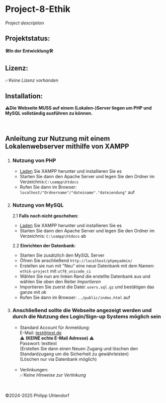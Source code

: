 # Project-8-Ethik

*Project description*

## Projektstatus:
**🛠️In der Entwicklung🛠️**
<br>
## Lizenz:
✅*Keine Lizenz vorhanden*
<br>
## Installation:

**⚠️Die Webseite MUSS auf einem (Lokalen-)Server liegen um PHP und MySQL vollständig ausführen zu können.**

<br>

## Anleitung zur Nutzung mit einem Lokalenwebserver mithilfe von XAMPP

1. ### Nutzung von PHP
    - [Laden](https://www.apachefriends.org/download.html) Sie XAMPP herunter und installieren Sie es
    - Starten Sie dann den Apache Server und legen Sie den Ordner im Verzeichnis:`C:\xampp\htdocs`
    - Rufen Sie dann im Browser: `localhost/"Ordnername"/"dateiname"."dateiendung"` auf

2. ### Nutzung von MySQL
   2.1 **Falls noch nicht geschehen:** <br>
    - [Laden](https://www.apachefriends.org/download.html) Sie XAMPP herunter und installieren Sie es<br>
    - Starten Sie dann den Apache Server und legen Sie den Ordner im Verzeichnis: `C:\xampp\htdocs` ab<br>
    
   2.2 **Einrichten der Datenbank:**
    - Starten Sie zusätzlich den MySQL Server
    - Öfnen Sie anschließend `http://localhost/phpmyadmin/`
    - Erstellen sie nun mit "Neu" eine neue Datenbank mit dem Namen: `ethik-project` mit `utf8_unicode_ci`
    - Wählen Sie nun am linken Rand die erstellte Datenbank aus und wählen Sie oben den Reiter *Importieren*
    - Importieren Sie zuerst die Datei: `users.sql.gz` und bestätigen das ganze mit *ok*
    - Rufen Sie dann im Browser: `../public/index.html` auf

4. ### Anschließend sollte die Webseite angezeigt werden und durch die Nutzung des Login/Sign-up Systems möglich sein
    - Standard Account für Anmeldung:<br>
        E-Mail: test@test.de <br>
        ⚠️ **(KEINE echte E-Mail Adresse)** ⚠️ <br>
        Passwort: testtest<br>
        (Erstellen Sie dann einen Neuen Zugang und löschen den Standardzugang um die Sicherheit zu gewährleisten)<br>
        (Löschen nur via Datenbank möglich)
        <br>
        <br>
    - Verlinkungen:<br>
       ✅*Keine Hinweise zur Verlinkung*
<br>
<br>
   ©2024-2025 Philipp Uhlendorf
